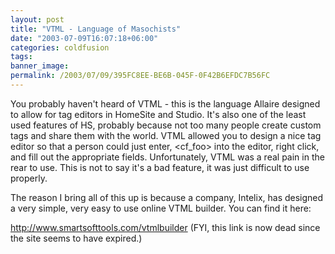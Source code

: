 ```yaml
---
layout: post
title: "VTML - Language of Masochists"
date: "2003-07-09T16:07:18+06:00"
categories: coldfusion 
tags: 
banner_image: 
permalink: /2003/07/09/395FC8EE-BE6B-045F-0F42B6EFDC7B56FC
---
```


You probably haven't heard of VTML - this is the language Allaire designed to allow for tag editors in HomeSite and Studio. It's also one of the least used features of HS, probably because not too many people create custom tags and share them with the world. VTML allowed you to design a nice tag editor so that a person could just enter, &lt;cf_foo&gt; into the editor, right click, and fill out the appropriate fields. Unfortunately, VTML was a real pain in the rear to use. This is not to say it's a bad feature, it was just difficult to use properly. 

The reason I bring all of this up is because a company, Intelix, has designed a very simple, very easy to use online VTML builder. You can find it here:

http://www.smartsofttools.com/vtmlbuilder (FYI, this link is now dead since the site seems to have expired.)
